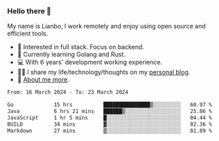 ### Hello there 👋

My name is Lianbo, I work remotely and enjoy using open source and efficient tools.

- 🔭 Interested in full stack. Focus on backend.
- 🌱 Currently learning Golang and Rust.
- 💻 With 6 years' development working experience.
- ✍🏻 I share my life/technology/thoughts on my [personal blog](https://godruoyi.com).
- 👒 [About me more](https://godruoyi.com/posts/About-godruoyi).

<!--START_SECTION:waka-->

```txt
From: 16 March 2024 - To: 23 March 2024

Go             15 hrs          ███████████████▒░░░░░░░░░   60.97 %
Java           6 hrs 21 mins   ██████▒░░░░░░░░░░░░░░░░░░   25.86 %
JavaScript     1 hr 5 mins     █░░░░░░░░░░░░░░░░░░░░░░░░   04.44 %
BUILD          34 mins         ▓░░░░░░░░░░░░░░░░░░░░░░░░   02.36 %
Markdown       27 mins         ▒░░░░░░░░░░░░░░░░░░░░░░░░   01.89 %
```

<!--END_SECTION:waka-->

